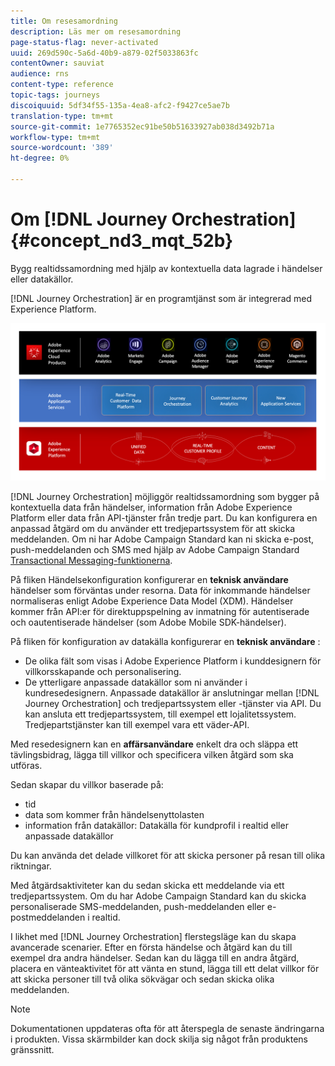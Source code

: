 ```yaml
---
title: Om resesamordning
description: Läs mer om resesamordning
page-status-flag: never-activated
uuid: 269d590c-5a6d-40b9-a879-02f5033863fc
contentOwner: sauviat
audience: rns
content-type: reference
topic-tags: journeys
discoiquuid: 5df34f55-135a-4ea8-afc2-f9427ce5ae7b
translation-type: tm+mt
source-git-commit: 1e7765352ec91be50b51633927ab038d3492b71a
workflow-type: tm+mt
source-wordcount: '389'
ht-degree: 0%

---
```



# Om [!DNL Journey Orchestration]{#concept_nd3_mqt_52b}

Bygg realtidssamordning med hjälp av kontextuella data lagrade i händelser eller datakällor.

[!DNL Journey Orchestration] är en programtjänst som är integrerad med Experience Platform.

![](../assets/journeydiagram.png)

[!DNL Journey Orchestration] möjliggör realtidssamordning som bygger på kontextuella data från händelser, information från Adobe Experience Platform eller data från API-tjänster från tredje part. Du kan konfigurera en anpassad åtgärd om du använder ett tredjepartssystem för att skicka meddelanden. Om ni har Adobe Campaign Standard kan ni skicka e-post, push-meddelanden och SMS med hjälp av Adobe Campaign Standard [Transactional Messaging-funktionerna](https://docs.adobe.com/content/help/en/campaign-standard/using/communication-channels/transactional-messaging/about-transactional-messaging.html).

På fliken Händelsekonfiguration konfigurerar en **teknisk användare** händelser som förväntas under resorna. Data för inkommande händelser normaliseras enligt Adobe Experience Data Model (XDM). Händelser kommer från API:er för direktuppspelning av inmatning för autentiserade och oautentiserade händelser (som Adobe Mobile SDK-händelser).

På fliken för konfiguration av datakälla konfigurerar en **teknisk användare** :

* De olika fält som visas i Adobe Experience Platform i kunddesignern för villkorsskapande och personalisering.
* De ytterligare anpassade datakällor som ni använder i kundresedesignern. Anpassade datakällor är anslutningar mellan [!DNL Journey Orchestration] och tredjepartssystem eller -tjänster via API. Du kan ansluta ett tredjepartssystem, till exempel ett lojalitetssystem. Tredjepartstjänster kan till exempel vara ett väder-API.

Med resedesignern kan en **affärsanvändare** enkelt dra och släppa ett tävlingsbidrag, lägga till villkor och specificera vilken åtgärd som ska utföras.

Sedan skapar du villkor baserade på:

* tid
* data som kommer från händelsenyttolasten
* information från datakällor: Datakälla för kundprofil i realtid eller anpassade datakällor

Du kan använda det delade villkoret för att skicka personer på resan till olika riktningar.

Med åtgärdsaktiviteter kan du sedan skicka ett meddelande via ett tredjepartssystem. Om du har Adobe Campaign Standard kan du skicka personaliserade SMS-meddelanden, push-meddelanden eller e-postmeddelanden i realtid.

I likhet med [!DNL Journey Orchestration] flerstegsläge kan du skapa avancerade scenarier. Efter en första händelse och åtgärd kan du till exempel dra andra händelser. Sedan kan du lägga till en andra åtgärd, placera en vänteaktivitet för att vänta en stund, lägga till ett delat villkor för att skicka personer till två olika sökvägar och sedan skicka olika meddelanden.

>[!NOTE]
>
>Dokumentationen uppdateras ofta för att återspegla de senaste ändringarna i produkten. Vissa skärmbilder kan dock skilja sig något från produktens gränssnitt.
